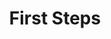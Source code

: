 ---
title: First Steps
parent: First Steps
nav_order: 3
permalink: /docs/03_first_steps
layout: tiles
has_children: true
hide_content: true
tiles:
  - title: Onbarding
    description: Onbarding
    icon: cat
    link: /docs/03_first_steps/quick-start.html

  - title: Dasboard
    description: Dasboard
    # description: einstiegsseite, favorites, dappstore (Prosa)
    icon: crow
    link: /docs/03_first_steps/dashboard.html

  - title: Profile
    description: Profile
    # description: profile, eve kaufen, storage payments, contacts
    icon: dog
    link: /docs/03_first_steps/contacts.html

  - title: Mailbox
    description: Mailbox
    icon: dove
    link: /docs/03_first_steps/mailbox.html

  - title: Verification
    description: Verification
    icon: feather
    link: /docs/03_first_steps/verification.html

  - title: Example Dapp - Taskboard
    description: Example Dapp - Taskboard
    icon: dragon
    link: /docs/03_first_steps/taskboard.html
---